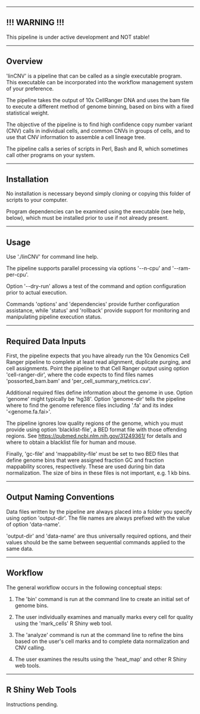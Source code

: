 
-----------------------------------------------------------
!!! WARNING !!!
-----------------------------------------------------------

This pipeline is under active development and NOT stable!

-----------------------------------------------------------
Overview
-----------------------------------------------------------

'linCNV' is a pipeline that can be called as a single
executable program. This executable can be incorporated
into the workflow management system of your preference.

The pipeline takes the output of 10x CellRanger DNA and
uses the bam file to execute a different method of genome
binning, based on bins with a fixed statistical weight.

The objective of the pipeline is to find high confidence
copy number variant (CNV) calls in individual cells, and
common CNVs in groups of cells, and to use that CNV
information to assemble a cell lineage tree.

The pipeline calls a series of scripts in Perl, Bash and R,
which sometimes call other programs on your system.

-----------------------------------------------------------
Installation
-----------------------------------------------------------

No installation is necessary beyond simply cloning or copying
this folder of scripts to your computer.

Program dependencies can be examined using the executable
(see help, below), which must be installed prior to use if
not already present.

-----------------------------------------------------------
Usage
-----------------------------------------------------------

Use './linCNV' for command line help.

The pipeline supports parallel processing via options
'--n-cpu' and '--ram-per-cpu'.

Option '--dry-run' allows a test of the command and
option configuration prior to actual execution.

Commands 'options' and 'dependencies' provide further
configuration assistance, while 'status' and 'rollback'
provide support for monitoring and manipulating pipeline
execution status.

-----------------------------------------------------------
Required Data Inputs
-----------------------------------------------------------

First, the pipeline expects that you have already run the
10x Genomics Cell Ranger pipeline to complete at least
read alignment, duplicate purging, and cell assignments.
Point the pipeline to that Cell Ranger output using option
'cell-ranger-dir', where the code expects to find files
names 'possorted_bam.bam' and 'per_cell_summary_metrics.csv'.

Additional required  files define information about the
genome in use. Option 'genome' might typically be 'hg38'.
Option 'genome-dir' tells the pipeline where to find the
genome reference files including '<genome>.fa' and its index
'<genome.fa.fai>'.

The pipeline ignores low quality regions of the genome, which
you must provide using option 'blacklist-file', a BED format
file with those offending regions. See
https://pubmed.ncbi.nlm.nih.gov/31249361/ for details and
where to obtain a blacklist file for human and mouse.

Finally, 'gc-file' and 'mappability-file' must be set to
two BED files that define genome bins that were assigned
fraction GC and fraction mappability scores, respectively.
These are used during bin data normalization. The size of
bins in these files is not important, e.g. 1 kb bins.

-----------------------------------------------------------
Output Naming Conventions
-----------------------------------------------------------

Data files written by the pipeline are always placed into
a folder you specify using option 'output-dir'. The file
names are always prefixed with the value of option 'data-name'.

'output-dir' and 'data-name' are thus universally required
options, and their values should be the same between 
sequential commands applied to the same data. 

-----------------------------------------------------------
Workflow
-----------------------------------------------------------

The general workflow occurs in the following conceptual steps:

1) The 'bin' command is run at the command line to create an
initial set of genome bins.

2) The user individually examines and manually marks every cell
for quality using the 'mark_cells' R Shiny web tool.

3) The 'analyze' command is run at the command line to refine
the bins based on the user's cell marks and to complete data
normalization and CNV calling.

4) The user examines the results using the 'heat_map' and other
R Shiny web tools.

-----------------------------------------------------------
R Shiny Web Tools
-----------------------------------------------------------

Instructions pending.

